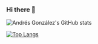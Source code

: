 ### Hi there 👋

![Andrés González's GitHub stats](https://github-readme-stats.vercel.app/api?username=andresgonzalez5&show_icons=true&theme=synthwave&count_private=true&include_all_commits=true)


[![Top Langs](https://github-readme-stats.vercel.app/api/top-langs/?username=andresgonzalez5&layout=compact&theme=synthwave&count_private=true&include_all_commits=true)](https://github.com/anuraghazra/github-readme-stats)


<!--
**AndresGonzalez5/AndresGonzalez5** is a ✨ _special_ ✨ repository because its `README.md` (this file) appears on your GitHub profile.

Here are some ideas to get you started:

- 🔭 I’m currently working on ...
- 🌱 I’m currently learning ...
- 👯 I’m looking to collaborate on ...
- 🤔 I’m looking for help with ...
- 💬 Ask me about ...
- 📫 How to reach me: ...
- 😄 Pronouns: ...
- ⚡ Fun fact: ...
-->
